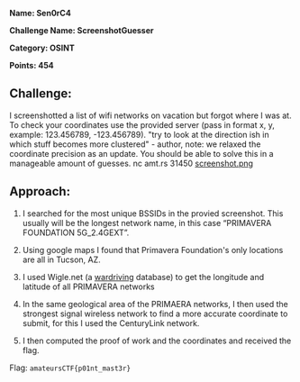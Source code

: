 **Name: Sen0rC4**

**Challenge Name: ScreenshotGuesser**

**Category: OSINT**

**Points: 454**



## Challenge:

I screenshotted a list of wifi networks on vacation but forgot where I was at.
To check your coordinates use the provided server (pass in format x, y, example: 123.456789, -123.456789).
"try to look at the direction ish in which stuff becomes more clustered" - author, note: we relaxed the coordinate precision as an update.
You should be able to solve this in a manageable amount of guesses.
nc amt.rs 31450
[screenshot.png](files/screenshot.png)

## Approach:

1. I searched for the most unique BSSIDs in the provied screenshot. This usually will be the longest network name, in this case “PRIMAVERA FOUNDATION 5G_2.4GEXT”. 

2. Using google maps I found that Primavera Foundation's only locations are all in Tucson, AZ.

3. I used Wigle.net (a [wardriving](https://en.wikipedia.org/wiki/Wardriving) database) to get the longitude and latitude of all PRIMAVERA networks

4. In the same geological area of the PRIMAERA networks, I then used the strongest signal wireless network to find a more accurate coordinate to submit, for this I used the CenturyLink network.

5. I then computed the proof of work and the coordinates and received the flag.

Flag: `amateursCTF{p01nt_mast3r}`









